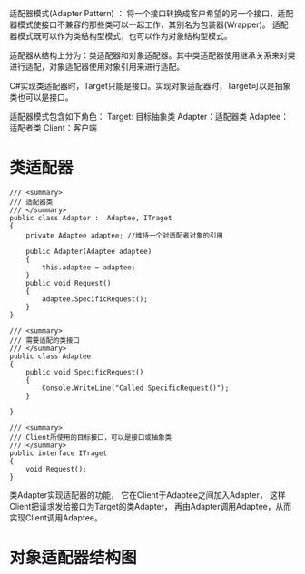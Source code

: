 适配器模式(Adapter Pattern) ：
将一个接口转换成客户希望的另一个接口，适配器模式使接口不兼容的那些类可以一起工作，其别名为包装器(Wrapper)。
适配器模式既可以作为类结构型模式，也可以作为对象结构型模式。

适配器从结构上分为：类适配器和对象适配器。其中类适配器使用继承关系来对类进行适配，对象适配器使用对象引用来进行适配。

C#实现类适配器时，Target只能是接口。实现对象适配器时，Target可以是抽象类也可以是接口。



适配器模式包含如下角色：
Target: 目标抽象类
Adapter：适配器类
Adaptee：适配者类
Client：客户端

# 类适配器
    /// <summary>
    /// 适配器类
    /// </summary>
    public class Adapter :  Adaptee, ITraget
    {
        private Adaptee adaptee; //维持一个对适配者对象的引用

        public Adapter(Adaptee adaptee)
        {
            this.adaptee = adaptee;
        }
        public void Request()
        {
            adaptee.SpecificRequest();
        }
    }

    /// <summary>
    /// 需要适配的类接口
    /// </summary>
    public class Adaptee
    {
        public void SpecificRequest()
        {
            Console.WriteLine("Called SpecificRequest()");
        }

    }

    /// <summary>
    /// Client所使用的目标接口，可以是接口或抽象类
    /// </summary>
    public interface ITraget
    {
        void Request();
    }

类Adapter实现适配器的功能，
它在Client于Adaptee之间加入Adapter，
这样Client把请求发给接口为Target的类Adapter，
再由Adapter调用Adaptee，从而实现Client调用Adaptee。


# 对象适配器结构图
